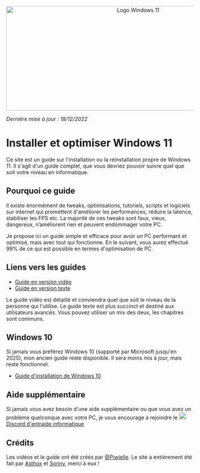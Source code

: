 <center> <img src="https://i.imgur.com/lVuDunL.png" height="280" width="693" id="img-header" alt="Logo Windows 11"> </center>

*Dernière mise à jour : 18/12/2022*
# Installer et optimiser Windows 11

Ce site est un guide sur l'installation ou la réinstallation propre de Windows 11. Il s'agit d'un guide complet, que vous devriez pouvoir suivre quel que soit votre niveau en informatique.

## Pourquoi ce guide
Il existe énormément de tweaks, optimisations, tutoriels, scripts et logiciels sur internet qui promettent d'améliorer les performances, réduire la latence, stabiliser les FPS etc. La majorité de ces tweaks sont faux, vieux, dangereux, n’améliorent rien et peuvent endommager votre PC. 

Je propose ici un guide simple et efficace pour avoir un PC performant et optimisé, mais avec tout qui fonctionne. En le suivant, vous aurez effectué 99% de ce qui est possible en termes d'optimisation de PC.

## Liens vers les guides

- [Guide en version vidéo](https://installerwindows.fr/videos)
- [Guide en version texte](https://installerwindows.fr/texte)

Le guide vidéo est détaillé et conviendra quel que soit le niveau de la personne qui l'utilise.
Le guide texte est plus succinct et destiné aux utilisateurs avancés. Vous pouvez utiliser un mix des deux, les chapitres sont communs.

## Windows 10
Si jamais vous préférez Windows 10 (supporté par Microsoft jusqu'en 2025), mon ancien guide reste disponible. Il sera moins mis à jour, mais reste fonctionnel.

- [Guide d'installation de Windows 10](https://github.com/Piwielle/windows_10/blob/master/README.md)

## Aide supplémentaire
Si jamais vous avez besoin d'une aide supplémentaire ou que vous avez un problème quelconque avec votre PC, je vous encourage à rejoindre le [<img src="https://i.imgur.com/b8g1o9k.png" width="20" height="20" alt="Logo discord" class="img-logo-discord"> Discord d'entraide informatique](https://discord.gg/informatique )

## Crédits
Les vidéos et le guide ont été créés par [@Piwielle](https://twitter.com/piwielle).
Le site a entièrement été fait par [Asthox](https://github.com/Asthox) et [Sonny](https://github.com/Sonny93), merci à eux !
